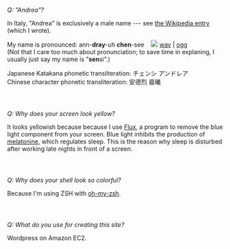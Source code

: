 <style type='text/css'>
    div.faq .q { 
        font-style: italic; 
    }

    div.faq { 
        padding-bottom: 2em;
    }
    div.faq .q:before  {
        content: "Q: ";
    }
</style>

<div class='faq' id='andrea'><p class='q'> 
        "Andrea"?
    </p><p class='a'> 
        In Italy, "Andrea" is exclusively a male name --- see <a href="http://en.wikipedia.org/wiki/Andrea">the  Wikipedia entry</a> (which I wrote).
        </p><p>
        My name is pronounced: ann-<strong>dray</strong>-uh <strong>chen</strong>-see &nbsp;&nbsp; 
            <img src='/media/speaker.png'/> <a href="/media/andrea_censi.wav">wav</a> | <a href="/media/andrea_censi.ogg">ogg</a>
        <br/>
        (Not that I care too much about pronunciation; to save time in explaning, I usually just say my name is "<strong>sen</strong>si".)
        </p><p>
        Japanese Katakana phonetic transliteration: チェンシ アンドレア
        <br/>
        Chinese character phonetic transliteration: 安德烈 晨曦
</p></div>


<div class='faq'><p class='q'> 
        Why does your screen look yellow?
    </p><p class='a'> 
        It looks yellowish because because I use <a href="http://stereopsis.com/flux/">Flux</a>, a program to remove 
        the blue light component from your screen.
        Blue light inhibits the production of <a href="http://en.wikipedia.org/wiki/Melatonin">melatonine</a>, which regulates sleep.
        This is the reason why sleep is disturbed after working late nights in front of a screen.
</p></div>
    

<div class='faq'><p class='q'> 
        Why does your shell look so colorful?
    </p><p class='a'> 
        Because I'm using ZSH with <a href="https://github.com/robbyrussell/oh-my-zsh">oh-my-zsh</a>.
</p></div>
    

<div class='faq'><p class='q'> 
        What do you use for creating this site?
    </p><p class='a'> 
        Wordpress on Amazon EC2.
</p></div>
